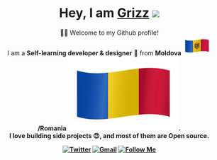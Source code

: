 <div align="center">
    <h1>Hey, I am <a href="https://github.com/MrGrizz11">Grizz</a> <img
            src="https://media.giphy.com/media/hvRJCLFzcasrR4ia7z/giphy.gif" width="32"></h1>
    <p>🙏🏻 Welcome to my Github profile!<br />
        I am a <b>Self-learning developer & designer</b> 🚀 from <b>Moldova <b><img 
            src="moldova flag.png">
            <b>/Romania</b>
        <img src="romania flag.png">.<br />
        I love building side projects 😍, and most of them are <b>Open source</b>. </p>
    <div>
        <a href="https://twitter.com/Grizz61611592" target="_blank"><img alt="Twitter"
                src="https://img.shields.io/badge/twitter-%231DA1F2.svg?&style=for-the-badge&logo=twitter&logoColor=white" /></a>
        <a href="mailto:grizzwashere@gmail.com" target="_blank"><img alt="Gmail"
                src="https://img.shields.io/badge/-Gmail-D14836?style=for-the-badge&logo=Gmail&logoColor=white" /></a>
        <a href="https://github.com/MrGrizz11"><img alt="Follow Me"
                src="https://img.shields.io/github/followers/MrGrizz11?label=Follow%20Me&style=for-the-badge"></a>
    </div>
</div>
